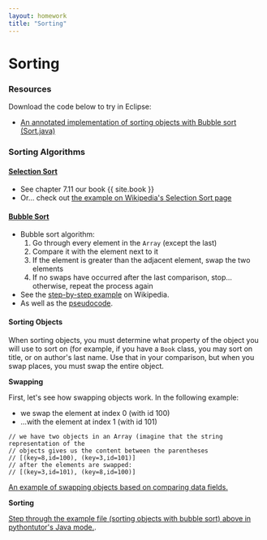 ```yaml
---
layout: homework
title: "Sorting"
---
```

# Sorting

### Resources

Download the code below to try in Eclipse:

* [An annotated implementation of sorting objects with Bubble sort (Sort.java)](../resources/code/Sort.java)

### Sorting Algorithms

#### [Selection Sort](http://en.wikipedia.org/wiki/Selection_sort)

* See chapter 7.11 our book {{ site.book }}
* Or... check out [the example on Wikipedia's Selection Sort page](http://en.wikipedia.org/wiki/Selection_sort#Example)

#### [Bubble Sort](http://en.wikipedia.org/wiki/Bubble_sort)

* Bubble sort algorithm:
	1. Go through every element in the <code>Array</code> (except the last)
	2. Compare it with the element next to it
	3. If the element is greater than the adjacent element, swap the two elements
	4. If no swaps have occurred after the last comparison, stop... otherwise, repeat the process again
* See the [step-by-step example](http://en.wikipedia.org/wiki/Bubble_sort#Step-by-step_example) on Wikipedia.
* As well as the [pseudocode](http://en.wikipedia.org/wiki/Bubble_sort#Pseudocode_implementation).

#### Sorting Objects

When sorting objects, you must determine what property of the object you will use to sort on (for example, if you have a <code>Book</code> class, you may sort on title, or on author's last name. Use that in your comparison, but when you swap places, you must swap the entire object.

__Swapping__

First, let's see how swapping objects work. In the following example: 

* we swap the element at index 0 (with id 100) 
* ...with the element at index 1 (with id 101)

<pre><code data-trim contenteditable>// we have two objects in an Array (imagine that the string representation of the
// objects gives us the content between the parentheses
// [(key=8,id=100), (key=3,id=101)]
// after the elements are swapped:
// [(key=3,id=101), (key=8,id=100)]
</code></pre>

[An example of swapping objects based on comparing data fields.](http://www.pythontutor.com/visualize.html#code=public+class+Foo+%7B%0A++++int+key%3B%0A++++int+id%3B%0A++++Foo(int+key)+%7B%0A++++++++this.key+%3D+key%3B%0A++++++++this.id+%3D+id%3B%0A++++%7D%0A++++%0A++++public+static+void+main(String%5B%5D+args)+%7B%0A++++++++Foo%5B%5D+foos+%3D+new+Foo%5B2%5D%3B%0A++++++++foos%5B0%5D+%3D+new+Foo(7)%3B%0A++++++++foos%5B1%5D+%3D+new+Foo(3)%3B%0A++++++++if(foos%5B0%5D.key+%3E+foos%5B1%5D.key)+%7B%0A++++++++++++Foo+temp+%3D+foos%5B0%5D%3B%0A++++++++++++foos%5B0%5D+%3D+foos%5B1%5D%3B%0A++++++++++++foos%5B1%5D+%3D+temp%3B%0A++++++++%7D%0A++++++++System.out.println(java.util.Arrays.toString(foos))%3B%0A++++++++StringBuffer+b+%3D+new+StringBuffer()%3B%0A++++++++b.append('c')%3B%0A++++++++System.out.println(b)%3B%0A++++%7D%0A%7D&mode=display&origin=opt-frontend.js&cumulative=false&heapPrimitives=true&textReferences=false&py=java&rawInputLstJSON=%5B%5D&curInstr=18)

__Sorting__

[Step through the example file (sorting objects with bubble sort)  above in pythontutor's Java mode.](http://www.pythontutor.com/visualize.html#code=import+java.util.Arrays%3B%0A%0Apublic+class+Cat+%7B%0A%09%0A%09int+cutenessFactor+%3D+10%3B%0A%09String+name%3B%0A%09%0A%09/**%0A%09+*+Cat+constructor...+%0A%09+*+%40param+name%0A%09+*+%40param+cutenessFactor%0A%09+*/%0A%09public+Cat(String+name,+int+cutenessFactor)+%7B%0A%09%09this.cutenessFactor+%3D+cutenessFactor%3B%0A%09%09this.name+%3D+name%3B%0A%09%7D%0A%09%0A%09public+String+toString()+%7B%0A%09%09return+this.name+%2B+%22,+cuteness+factor+%22+%2B+this.cutenessFactor%3B%0A%09%7D%0A%09%0A%09/**%0A%09+*+We're+dropping+our+main+method+directly+into+the+Cat+class+that+we're+%0A%09+*+using+just+for+ease+of+use.+Normally,+you+would+have+your+Cat+class+%0A%09+*+completely+separate+from+the+class+that+serves+as+the+entry+point+into%0A%09+*+your+program.+(We're+doing+both+in+the+same+file+here).%0A%09+*+%40param+args%0A%09+*/%0A%09public+static+void+main(String%5B%5D+args)+%7B%0A%09%09%0A%09%09Cat%5B%5D+cats+%3D+new+Cat%5B3%5D%3B%0A%09%09cats%5B0%5D+%3D+new+Cat(%22Bill+Furry%22,+8)%3B%0A%09%09cats%5B1%5D+%3D+new+Cat(%22Katie+Purry%22,+6)%3B%0A%09%09cats%5B2%5D+%3D+new+Cat(%22Hunter+S.+Tomcat%22,+7)%3B%0A%09%09System.out.println(%22Before+sorting%3A%22)%3B%0A%09%09System.out.println(Arrays.toString(cats))%3B%0A%09%09bubbleSort(cats)%3B%0A%09%09System.out.println(%22All+sorted!%22)%3B%0A%09%09System.out.println(Arrays.toString(cats))%3B%0A%09%7D%0A%09%0A%09/**%0A%09+*+Sorts+cats+by+cuteness+factor%0A%09+*+%40param+arr+an+Array+of+cute+cats+(er...+Cat+objects)%0A%09+*/%0A%09public+static+void+bubbleSort(Cat%5B%5D+arr)+%7B%0A%09%09//+the+number+of+swaps+that+have+occurred%0A%09%09int+count%3B%0A%09%09do+%7B%0A%09%09%09//+start+with+0+swaps%0A%09%09%09count+%3D+0%3B%0A%09%09%09for(int+i+%3D+0%3B+i+%3C+arr.length+-+1%3B+i%2B%2B)+%7B%0A%09%09%09%09//+compare+by+objects'+cuteness+factor%0A%09%09%09%09if(arr%5Bi%5D.cutenessFactor+%3E+arr%5Bi+%2B+1%5D.cutenessFactor)+%7B%0A%09%09%09%09%09//+swap+object+positions+(make+sure+to+swap+the+entire%0A%09%09%09%09%09//+object)%0A%09%09%09%09%09Cat+temp+%3D+arr%5Bi%5D%3B%0A%09%09%09%09%09arr%5Bi%5D+%3D+arr%5Bi+%2B+1%5D%3B%0A%09%09%09%09%09arr%5Bi+%2B+1%5D+%3D+temp%3B%0A%09%09%09%09%09//+count+this+as+a+swap%0A%09%09%09%09%09count%2B%2B%3B%0A%09%09%09%09%7D%0A%09%09%09%7D%0A%09%09%7D+while(count+%3E+0)%3B%0A%09%7D%0A%7D&mode=display&origin=opt-frontend.js&cumulative=false&heapPrimitives=true&textReferences=false&py=java&rawInputLstJSON=%5B%5D&curInstr=41).
